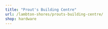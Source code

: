 ```yaml
---
title: "Prout's Building Centre"
url: /lambton-shores/prouts-building-centre/
shop: hardware
---
```

